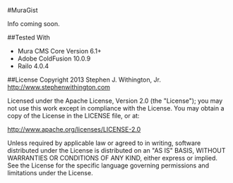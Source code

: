 #MuraGist

Info coming soon.


##Tested With
* Mura CMS Core Version 6.1+
* Adobe ColdFusion 10.0.9
* Railo 4.0.4


##License
Copyright 2013 Stephen J. Withington, Jr. <http://www.stephenwithington.com>

Licensed under the Apache License, Version 2.0 (the "License"); you may not use this work except in compliance with the License. You may obtain a copy of the License in the LICENSE file, or at:

http://www.apache.org/licenses/LICENSE-2.0

Unless required by applicable law or agreed to in writing, software distributed under the License is distributed on an "AS IS" BASIS, WITHOUT WARRANTIES OR CONDITIONS OF ANY KIND, either express or implied. See the License for the specific language governing permissions and limitations under the License.